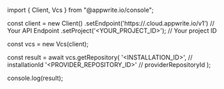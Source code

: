 import { Client, Vcs } from "@appwrite.io/console";

const client = new Client()
    .setEndpoint('https://<REGION>.cloud.appwrite.io/v1') // Your API Endpoint
    .setProject('<YOUR_PROJECT_ID>'); // Your project ID

const vcs = new Vcs(client);

const result = await vcs.getRepository(
    '<INSTALLATION_ID>', // installationId
    '<PROVIDER_REPOSITORY_ID>' // providerRepositoryId
);

console.log(result);
